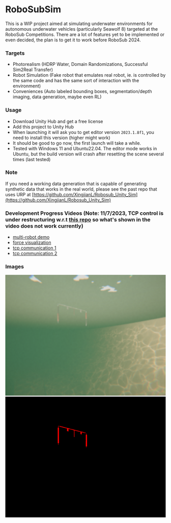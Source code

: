 # RoboSubSim
This is a WIP project aimed at simulating underwater environments for autonomous underwater vehicles (particularly Seawolf 8) targeted at the RoboSub Competitions. There are a lot of features yet to be implemented or even decided, the plan is to get it to work before RoboSub 2024.

### Targets
* Photorealism (HDRP Water, Domain Randomizations, Successful Sim2Real Transfer)
* Robot Simulation (Fake robot that emulates real robot, ie. is controlled by the same code and has the same sort of interaction with the environment)
* Conveniences (Auto labeled bounding boxes, segmentation/depth imaging, data generation, maybe even RL)

### Usage
* Download Unity Hub and get a free license
* Add this project to Unity Hub
* When launching it will ask you to get editor version `2023.1.8f1`, you need to install this version (higher might work)
* It should be good to go now, the first launch will take a while. 
* Tested with Windows 11 and Ubuntu22.04. The editor mode works in Ubuntu, but the build version will crash after resetting the scene several times (last tested)

### Note
If you need a working data generation that is capable of generating synthetic data that works in the real world, please see the past repo that uses URP at [https://github.com/XingjianL/Robosub_Unity_Sim](https://github.com/XingjianL/Robosub_Unity_Sim)

### Development Progress Videos (Note: 11/7/2023, TCP control is under restructuring w.r.t [this repo](https://github.com/ncsurobotics/SW8S-Rust) so what's shown in the video does not work currently)
* [multi-robot demo](https://www.youtube.com/watch?v=bfAbpL1laIY)
* [force visualization](https://www.youtube.com/watch?v=ErsCroTt8VM)
* [tcp communication 1](https://youtu.be/co7QoD9fjzU)
* [tcp communication 2](https://youtu.be/8Z5JBNiAVlg)

### Images
![](./readme_images/0.png) 
![](./readme_images/step0.front_cam.instancesegmentation_0.png)
